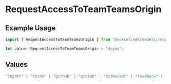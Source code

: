 # RequestAccessToTeamTeamsOrigin

## Example Usage

```typescript
import { RequestAccessToTeamTeamsOrigin } from "@vercel/sdk/models/requestaccesstoteamop.js";

let value: RequestAccessToTeamTeamsOrigin = "dsync";
```

## Values

```typescript
"import" | "teams" | "github" | "gitlab" | "bitbucket" | "feedback" | "organization-teams" | "mail" | "link" | "saml" | "dsync"
```